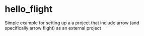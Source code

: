 # hello_flight

Simple example for setting up a a project that include arrow (and specifically arrow flight) as an external project
